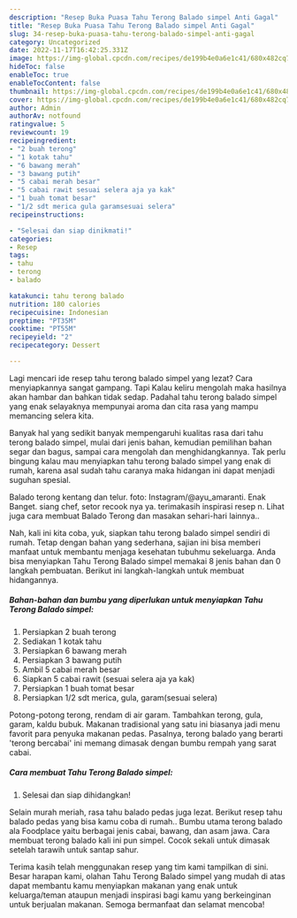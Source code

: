 ```yaml
---
description: "Resep Buka Puasa Tahu Terong Balado simpel Anti Gagal"
title: "Resep Buka Puasa Tahu Terong Balado simpel Anti Gagal"
slug: 34-resep-buka-puasa-tahu-terong-balado-simpel-anti-gagal
category: Uncategorized
date: 2022-11-17T16:42:25.331Z
image: https://img-global.cpcdn.com/recipes/de199b4e0a6e1c41/680x482cq70/tahu-terong-balado-simpel-foto-resep-utama.jpg
hideToc: false
enableToc: true
enableTocContent: false
thumbnail: https://img-global.cpcdn.com/recipes/de199b4e0a6e1c41/680x482cq70/tahu-terong-balado-simpel-foto-resep-utama.jpg
cover: https://img-global.cpcdn.com/recipes/de199b4e0a6e1c41/680x482cq70/tahu-terong-balado-simpel-foto-resep-utama.jpg
author: Admin
authorAv: notfound
ratingvalue: 5
reviewcount: 19
recipeingredient:
- "2 buah terong"
- "1 kotak tahu"
- "6 bawang merah"
- "3 bawang putih"
- "5 cabai merah besar"
- "5 cabai rawit sesuai selera aja ya kak"
- "1 buah tomat besar"
- "1/2 sdt merica gula garamsesuai selera"
recipeinstructions:

- "Selesai dan siap dinikmati!"
categories:
- Resep
tags:
- tahu
- terong
- balado

katakunci: tahu terong balado 
nutrition: 180 calories
recipecuisine: Indonesian
preptime: "PT35M"
cooktime: "PT55M"
recipeyield: "2"
recipecategory: Dessert

---
```



Lagi mencari ide resep tahu terong balado simpel yang lezat? Cara menyiapkannya sangat gampang. Tapi Kalau keliru mengolah maka hasilnya akan hambar dan bahkan tidak sedap. Padahal tahu terong balado simpel yang enak selayaknya mempunyai aroma dan cita rasa yang mampu memancing selera kita.


Banyak hal yang sedikit banyak mempengaruhi kualitas rasa dari tahu terong balado simpel, mulai dari jenis bahan, kemudian pemilihan bahan segar dan bagus, sampai cara mengolah dan menghidangkannya. Tak perlu bingung kalau mau menyiapkan tahu terong balado simpel yang enak di rumah, karena asal sudah tahu caranya maka hidangan ini dapat menjadi suguhan spesial.

Balado terong kentang dan telur. foto: Instagram/@ayu_amaranti. Enak Banget. siang chef, setor recook nya ya. terimakasih inspirasi resep n. Lihat juga cara membuat Balado Terong dan masakan sehari-hari lainnya..


Nah, kali ini kita coba, yuk, siapkan tahu terong balado simpel sendiri di rumah. Tetap dengan bahan yang sederhana, sajian ini bisa memberi manfaat untuk membantu menjaga kesehatan tubuhmu sekeluarga. Anda bisa menyiapkan Tahu Terong Balado simpel memakai 8 jenis bahan dan 0 langkah pembuatan. Berikut ini langkah-langkah untuk membuat hidangannya.

<!--inarticleads1-->

##### Bahan-bahan dan bumbu yang diperlukan untuk menyiapkan Tahu Terong Balado simpel:

1. Persiapkan 2 buah terong
1. Sediakan 1 kotak tahu
1. Persiapkan 6 bawang merah
1. Persiapkan 3 bawang putih
1. Ambil 5 cabai merah besar
1. Siapkan 5 cabai rawit (sesuai selera aja ya kak)
1. Persiapkan 1 buah tomat besar
1. Persiapkan 1/2 sdt merica, gula, garam(sesuai selera)


Potong-potong terong, rendam di air garam. Tambahkan terong, gula, garam, kaldu bubuk. Makanan tradisional yang satu ini biasanya jadi menu favorit para penyuka makanan pedas. Pasalnya, terong balado yang berarti &#39;terong bercabai&#39; ini memang dimasak dengan bumbu rempah yang sarat cabai. 

<!--inarticleads2-->

##### Cara membuat Tahu Terong Balado simpel:


1. Selesai dan siap dihidangkan!

Selain murah meriah, rasa tahu balado pedas juga lezat. Berikut resep tahu balado pedas yang bisa kamu coba di rumah.. Bumbu utama terong balado ala Foodplace yaitu berbagai jenis cabai, bawang, dan asam jawa. Cara membuat terong balado kali ini pun simpel. Cocok sekali untuk dimasak setelah tarawih untuk santap sahur. 

Terima kasih telah menggunakan resep yang tim kami tampilkan di sini. Besar harapan kami, olahan Tahu Terong Balado simpel yang mudah di atas dapat membantu kamu menyiapkan makanan yang enak untuk keluarga/teman ataupun menjadi inspirasi bagi kamu yang berkeinginan untuk berjualan makanan. Semoga bermanfaat dan selamat mencoba!
